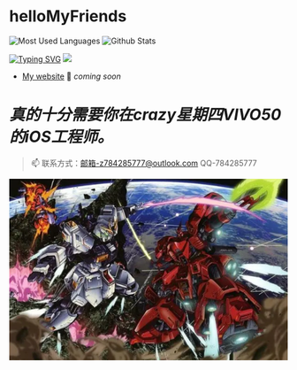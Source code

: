# helloMyFriends
![Most Used Languages](https://github-readme-stats.vercel.app/api/top-langs/?username=ArnoVD97&theme=dark&layout=compact)
![Github Stats](https://github-readme-stats.vercel.app/api?username=ArnoVD97&show_icons=true&theme=dark&count_private=true)

[![Typing SVG](https://readme-typing-svg.demolab.com?font=Fira+Code&weight=900&size=30&pause=1000&color=8895E4&center=true&vCenter=true&multiline=true&width=490&lines=%E6%88%91%E5%B0%B1%E6%98%AF%E9%AB%98%E8%BE%BE)](https://git.io/typing-svg)
![](https://count.getloli.com/get/@:name?theme=asoul)

- [My website](http://flymetothemoon.cn/) 🚀 *coming soon*

# ***真的十分需要你在crazy星期四VIVO50的iOS工程师。***
> 📫 联系方式：邮箱-z784285777@outlook.com  QQ-784285777


 <img align="left" alt="img" src="https://raw.githubusercontent.com/ArnoVD97/PhotoBed/master/photo202308051055512.png" />
